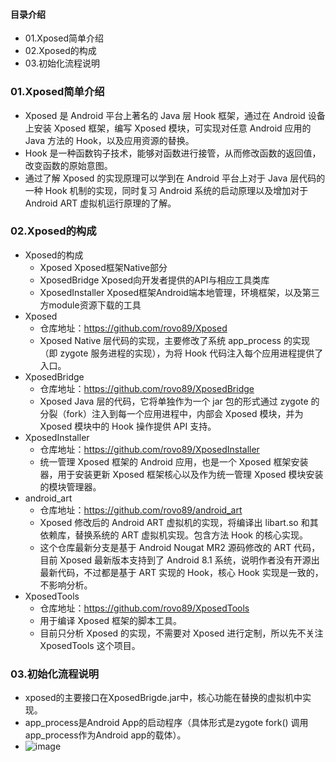 #### 目录介绍
- 01.Xposed简单介绍
- 02.Xposed的构成
- 03.初始化流程说明



### 01.Xposed简单介绍
- Xposed 是 Android 平台上著名的 Java 层 Hook 框架，通过在 Android 设备上安装 Xposed 框架，编写 Xposed 模块，可实现对任意 Android 应用的 Java 方法的 Hook，以及应用资源的替换。
- Hook 是一种函数钩子技术，能够对函数进行接管，从而修改函数的返回值，改变函数的原始意图。
- 通过了解 Xposed 的实现原理可以学到在 Android 平台上对于 Java 层代码的一种 Hook 机制的实现，同时复习 Android 系统的启动原理以及增加对于 Android ART 虚拟机运行原理的了解。




### 02.Xposed的构成
- Xposed的构成
    - Xposed	Xposed框架Native部分
    - XposedBridge	Xposed向开发者提供的API与相应工具类库
    - XposedInstaller	Xposed框架Android端本地管理，环境框架，以及第三方module资源下载的工具
- Xposed
    - 仓库地址：https://github.com/rovo89/Xposed
    - Xposed Native 层代码的实现，主要修改了系统 app_process 的实现（即 zygote 服务进程的实现），为将 Hook 代码注入每个应用进程提供了入口。
- XposedBridge
    - 仓库地址：https://github.com/rovo89/XposedBridge
    - Xposed Java 层的代码，它将单独作为一个 jar 包的形式通过 zygote 的分裂（fork）注入到每一个应用进程中，内部会 Xposed 模块，并为 Xposed 模块中的 Hook 操作提供 API 支持。
- XposedInstaller
    - 仓库地址：https://github.com/rovo89/XposedInstaller
    - 统一管理 Xposed 框架的 Android 应用，也是一个 Xposed 框架安装器，用于安装更新 Xposed 框架核心以及作为统一管理 Xposed 模块安装的模块管理器。
- android_art
    - 仓库地址：https://github.com/rovo89/android_art
    - Xposed 修改后的 Android ART 虚拟机的实现，将编译出 libart.so 和其依赖库，替换系统的 ART 虚拟机实现。包含方法 Hook 的核心实现。
    - 这个仓库最新分支是基于 Android Nougat MR2 源码修改的 ART 代码，目前 Xposed 最新版本支持到了 Android 8.1 系统，说明作者没有开源出最新代码，不过都是基于 ART 实现的 Hook，核心 Hook 实现是一致的，不影响分析。
- XposedTools
    - 仓库地址：https://github.com/rovo89/XposedTools
    - 用于编译 Xposed 框架的脚本工具。
    - 目前只分析 Xposed 的实现，不需要对 Xposed 进行定制，所以先不关注 XposedTools 这个项目。




### 03.初始化流程说明
- xposed的主要接口在XposedBrigde.jar中，核心功能在替换的虚拟机中实现。
- app_process是Android App的启动程序（具体形式是zygote fork() 调用app_process作为Android app的载体）。
- ![image](https://gitee.com/leeboyce/imagebed/raw/20200305-image/uPic/xposed%E5%88%9D%E5%A7%8B%E5%8C%96%E6%B5%81%E7%A8%8B.png)



























